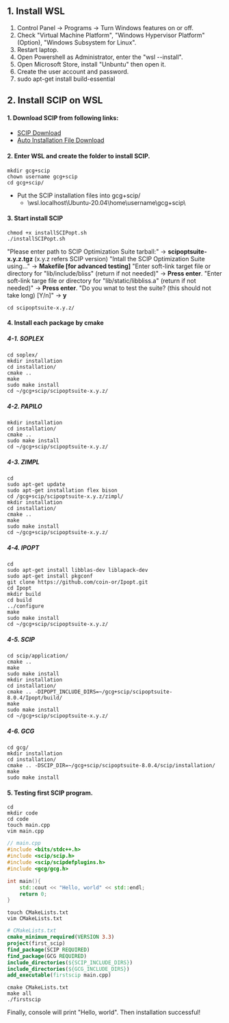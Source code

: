 ## 1. Install WSL
1. Control Panel -> Programs -> Turn Windows features on or off.
2. Check "Virtual Machine Platform", "Windows Hypervisor Platform" (Option), "Windows Subsystem for Linux".
3. Restart laptop.
4. Open Powershell as Administrator, enter the "wsl --install".
5. Open Microsoft Store, install "Unbuntu" then open it.
6. Create the user account and password.
7. sudo apt-get install build-essential

## 2. Install SCIP on WSL
#### 1. Download SCIP from following links:
* [SCIP Download](https://scipopt.org/index.php#download)
* [Auto Installation File Download](https://gcg.or.rwth-aachen.de/doc-3.5.0/installSCIPopt.sh)

#### 2. Enter WSL and create the folder to install SCIP.
```shell
mkdir gcg+scip
chown username gcg+scip
cd gcg+scip/
```

* Put the SCIP installation files into gcg+scip/
    - \\wsl.localhost\Ubuntu-20.04\home\username\gcg+scip\

#### 3. Start install SCIP
```shell
chmod +x installSCIPopt.sh
./installSCIPopt.sh
```

"Please enter path to SCIP Optimization Suite tarball:" -> **scipoptsuite-x.y.z.tgz** (x.y.z refers SCIP version)
"Intall the SCIP Optimization Suite using..." -> **Makefile [for advanced testing]**
"Enter soft-link target file or directory for "lib/include/bliss" (return if not needed)" -> **Press enter**.
"Enter soft-link targe file or directory for "lib/static/libbliss.a" (return if not needed)" -> **Press enter**.
"Do you wnat to test the suite? (this should not take long) [Y/n]" -> **y**

```shell
cd scipoptsuite-x.y.z/
```

#### 4. Install each package by cmake
##### 4-1. SOPLEX
```shell
cd soplex/
mkdir installation
cd installation/
cmake ..
make 
sudo make install
cd ~/gcg+scip/scipoptsuite-x.y.z/
```
    
##### 4-2. PAPILO
```shell
mkdir installation
cd installation/
cmake ..
sudo make install
cd ~/gcg+scip/scipoptsuite-x.y.z/
```

##### 4-3. ZIMPL
```shell
cd
sudo apt-get update
sudo apt-get installation flex bison
cd /gcg+scip/scipoptsuite-x.y.z/zimpl/
mkdir installation
cd installation/
cmake ..
make 
sudo make install
cd ~/gcg+scip/scipoptsuite-x.y.z/
```

##### 4-4. IPOPT
```shell
cd 
sudo apt-get install libblas-dev liblapack-dev
sudo apt-get install pkgconf
git clone https://github.com/coin-or/Ipopt.git
cd Ipopt
mkdir build
cd build
../configure
make 
sudo make install
cd ~/gcg+scip/scipoptsuite-x.y.z/
```

##### 4-5. SCIP
```shell
cd scip/application/
cmake ..
make 
sudo make install
mkdir installation
cd installation/
cmake .. -DIPOPT_INCLUDE_DIRS=~/gcg+scip/scipoptsuite-8.0.4/Ipopt/build/
make 
sudo make install
cd ~/gcg+scip/scipoptsuite-x.y.z/
```	

##### 4-6. GCG
```shell
cd gcg/
mkdir installation
cd installation/
cmake .. -DSCIP_DIR=~/gcg+scip/scipoptsuite-8.0.4/scip/installation/
make
sudo make install
```
	
#### 5. Testing first SCIP program.
```shell
cd 
mkdir code
cd code 
touch main.cpp
vim main.cpp
```
```C++
// main.cpp
#include <bits/stdc++.h>
#include <scip/scip.h>
#include <scip/scipdefplugins.h>
#include <gcg/gcg.h>

int main(){
	std::cout << "Hello, world" << std::endl;
	return 0;
}
```

```shell
touch CMakeLists.txt
vim CMakeLists.txt
```

```CMake
# CMakeLists.txt
cmake_minimum_required(VERSION 3.3)
project(first_scip)
find_package(SCIP REQUIRED)
find_package(GCG REQUIRED)
include_directories(${SCIP_INCLUDE_DIRS})
include_directories(${GCG_INCLUDE_DIRS})
add_executable(firstscip main.cpp)
```

```shell
cmake CMakeLists.txt
make all
./firstscip
```
Finally, console will print "Hello, world".
Then installation successful!